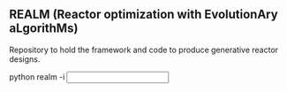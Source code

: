 ## REALM (Reactor optimization with EvolutionAry aLgorithMs)
Repository to hold the framework and code to produce generative reactor designs.

python realm -i <input file>
